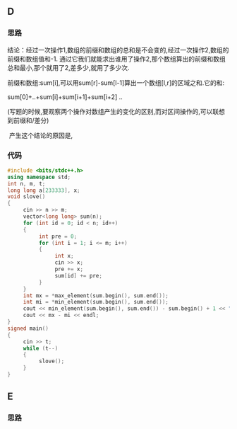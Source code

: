## D



### 思路

​	结论：经过一次操作1,数组的前缀和数组的总和是不会变的,经过一次操作2,数组的前缀和数组值和-1. 通过它我们就能求出谁用了操作2,那个数组算出的前缀和数组总和最小,那个就用了2,差多少,就用了多少次.

​	前缀和数组:sum[i],可以用sum[r]-sum[l-1]算出一个数组[l,r]的区域之和.它的和:

sum[0]+..+sum[i]+sum[i+1]+sum[i+2] ..

​	(写题的时候,要观察两个操作对数组产生的变化的区别,而对区间操作的,可以联想到前缀和/差分)

​	产生这个结论的原因是,



### 代码

```c++
#include <bits/stdc++.h>
using namespace std;
int n, m, t;
long long a[233333], x;
void slove()
{
     cin >> n >> m;
     vector<long long> sum(n);
     for (int id = 0; id < n; id++)
     {
          int pre = 0;
          for (int i = 1; i <= m; i++)
          {
               int x;
               cin >> x;
               pre += x;
               sum[id] += pre;
          }
     }
     int mx = *max_element(sum.begin(), sum.end());
     int mi = *min_element(sum.begin(), sum.end());
     cout << min_element(sum.begin(), sum.end()) - sum.begin() + 1 << " ";
     cout << mx - mi << endl;
}
signed main()
{
     cin >> t;
     while (t--)
     {
          slove();
     }
}
```







## E



### 思路


